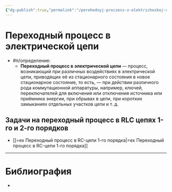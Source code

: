 ```yaml
---
{"dg-publish":true,"permalink":"/perehodnyj-proczess-v-elektricheskoj-czepi/"}
---
```



# Переходный процесс в электрической цепи

- #π/определение:
	- **Переходный процесс в электрической цепи** — процесс, возникающий при различных воздействиях в электрической цепи, приводящих её из стационарного состояния в новое стационарное состояние, то есть, — при действии различного рода коммутационной аппаратуры, например, ключей, переключателей для включения или отключения источника или приёмника энергии, при обрывах в цепи, при коротких замыканиях отдельных участков цепи и т. д.

## Задачи на переходный процесс в RLC цепях 1-го и 2-го порядков

- [[=ex Переходный процесс в RC-цепи 1-го порядка\|=ex Переходный процесс в RC-цепи 1-го порядка]]

---

# Библиография

- 
